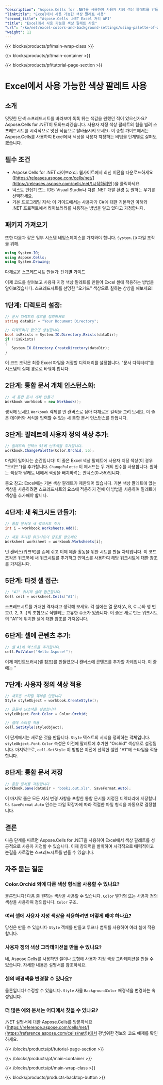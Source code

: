 ```yaml
---
"description": "Aspose.Cells for .NET을 사용하여 사용자 지정 색상 팔레트를 만들고 Excel 스프레드시트에 적용하는 방법을 알아보세요. 선명한 색상과 서식 옵션으로 데이터의 시각적 효과를 높여 보세요."
"linktitle": "Excel에서 사용 가능한 색상 팔레트 사용"
"second_title": "Aspose.Cells .NET Excel 처리 API"
"title": "Excel에서 사용 가능한 색상 팔레트 사용"
"url": "/ko/net/excel-colors-and-background-settings/using-palette-of-available-colors/"
"weight": 11
---
```


{{< blocks/products/pf/main-wrap-class >}}

{{< blocks/products/pf/main-container >}}

{{< blocks/products/pf/tutorial-page-section >}}

# Excel에서 사용 가능한 색상 팔레트 사용

## 소개
밋밋한 단색 스프레드시트를 바라보며 톡톡 튀는 색감을 원했던 적이 있으신가요? Aspose.Cells for .NET이 도와드리겠습니다. 사용자 지정 색상 팔레트의 힘을 빌려 스프레드시트를 시각적으로 멋진 작품으로 탈바꿈시켜 보세요. 이 종합 가이드에서는 Aspose.Cells를 사용하여 Excel에서 색상을 사용자 지정하는 비법을 단계별로 살펴보겠습니다. 

## 필수 조건

- Aspose.Cells for .NET 라이브러리: 웹사이트에서 최신 버전을 다운로드하세요([https://releases.aspose.com/cells/net/](https://releases.aspose.com/cells/net/)시작하려면 )을 클릭하세요. 
- 텍스트 편집기 또는 IDE: Visual Studio나 다른 .NET 개발 환경 등 원하는 무기를 선택하세요. 
- 기본 프로그래밍 지식: 이 가이드에서는 사용자가 C#에 대한 기본적인 이해와 .NET 프로젝트에서 라이브러리를 사용하는 방법을 알고 있다고 가정합니다.

## 패키지 가져오기

또한 다음과 같은 일부 시스템 네임스페이스를 가져와야 합니다. `System.IO` 파일 조작을 위해. 

```csharp
using System.IO;
using Aspose.Cells;
using System.Drawing;
```

다채로운 스프레드시트 만들기: 단계별 가이드

이제 코드를 살펴보고 사용자 지정 색상 팔레트를 만들어 Excel 셀에 적용하는 방법을 알아보겠습니다. 스프레드시트를 선명한 "오키드" 색상으로 칠하는 상상을 해보세요!

## 1단계: 디렉토리 설정:

```csharp
// 문서 디렉토리 경로를 정의하세요
string dataDir = "Your Document Directory";

// 디렉토리가 없으면 생성합니다.
bool isExists = System.IO.Directory.Exists(dataDir);
if (!isExists)
{
   System.IO.Directory.CreateDirectory(dataDir);
}
```

이 코드 조각은 최종 Excel 파일을 저장할 디렉터리를 설정합니다. "문서 디렉터리"를 시스템의 실제 경로로 바꿔야 합니다.

## 2단계: 통합 문서 개체 인스턴스화:

```csharp
// 새 통합 문서 개체 만들기
Workbook workbook = new Workbook();
```

생각해 보세요 `Workbook` 객체를 빈 캔버스로 삼아 다채로운 걸작을 그려 보세요. 이 줄은 데이터와 서식을 입력할 수 있는 새 통합 문서 인스턴스를 만듭니다.

## 3단계: 팔레트에 사용자 정의 색상 추가:

```csharp
// 팔레트의 인덱스 55에 난초색을 추가합니다.
workbook.ChangePalette(Color.Orchid, 55);
```

마법이 일어나는 순간입니다! 이 줄은 Excel 색상 팔레트에 사용자 지정 색상(이 경우 "오키드")을 추가합니다. `ChangePalette` 이 메서드는 두 개의 인수를 사용합니다. 원하는 색상과 팔레트 내에서 색상을 배치하려는 인덱스(0~55)입니다. 

중요 참고: Excel에는 기본 색상 팔레트가 제한되어 있습니다. 기본 색상 팔레트에 없는 색상을 사용하려면 스프레드시트의 요소에 적용하기 전에 이 방법을 사용하여 팔레트에 색상을 추가해야 합니다.

## 4단계: 새 워크시트 만들기:

```csharp
// 통합 문서에 새 워크시트 추가
int i = workbook.Worksheets.Add();

// 새로 추가된 워크시트의 참조를 얻으세요
Worksheet worksheet = workbook.Worksheets[i];
```

빈 캔버스(워크북)를 손에 쥐고 이제 예술 활동을 위한 시트를 만들 차례입니다. 이 코드 조각은 워크북에 새 워크시트를 추가하고 인덱스를 사용하여 해당 워크시트에 대한 참조를 가져옵니다.

## 5단계: 타겟 셀 접근:

```csharp
// "A1" 위치의 셀에 접근합니다.
Cell cell = worksheet.Cells["A1"];
```

스프레드시트를 거대한 격자라고 생각해 보세요. 각 셀에는 열 문자(A, B, C...)와 행 번호(1, 2, 3...)의 조합으로 식별되는 고유한 주소가 있습니다. 이 줄은 새로 만든 워크시트의 "A1"에 위치한 셀에 대한 참조를 가져옵니다.

## 6단계: 셀에 콘텐츠 추가:

```csharp
// 셀 A1에 텍스트를 추가합니다.
cell.PutValue("Hello Aspose!");
```

이제 페인트브러시(셀 참조)를 만들었으니 캔버스에 콘텐츠를 추가할 차례입니다. 이 줄에는 "

## 7단계: 사용자 정의 색상 적용

```csharp
// 새로운 스타일 객체를 만듭니다
Style styleObject = workbook.CreateStyle();

// 글꼴에 난초색을 설정합니다
styleObject.Font.Color = Color.Orchid;

// 셀에 스타일 적용
cell.SetStyle(styleObject);
```

이 단계에서는 새로운 것을 만듭니다. `Style` 텍스트의 서식을 정의하는 객체입니다. `styleObject.Font.Color` 속성은 이전에 팔레트에 추가한 "Orchid" 색상으로 설정됩니다. 마지막으로, `cell.SetStyle` 이 방법은 이전에 선택한 셀인 "A1"에 스타일을 적용합니다.

## 8단계: 통합 문서 저장

```csharp
// 통합 문서를 저장합니다
workbook.Save(dataDir + "book1.out.xls", SaveFormat.Auto);
```

이 마지막 줄은 모든 서식 변경 사항을 포함한 통합 문서를 지정된 디렉터리에 저장합니다. `SaveFormat.Auto` 인수는 파일 확장자에 따라 적절한 파일 형식을 자동으로 결정합니다.

## 결론

다음 단계를 따르면 Aspose.Cells for .NET을 사용하여 Excel에서 색상 팔레트를 성공적으로 사용자 지정할 수 있습니다. 이제 창의력을 발휘하여 시각적으로 매력적이고 눈길을 사로잡는 스프레드시트를 만들 수 있습니다. 

## 자주 묻는 질문

### Color.Orchid 외에 다른 색상 형식을 사용할 수 있나요?
물론입니다! 다음 중 원하는 색상을 사용할 수 있습니다. `Color` 열거형 또는 사용자 정의 색상을 사용하여 정의합니다. `Color` 구조.

### 여러 셀에 사용자 지정 색상을 적용하려면 어떻게 해야 하나요?
당신은 만들 수 있습니다 `Style` 객체를 만들고 루프나 범위를 사용하여 여러 셀에 적용합니다.

### 사용자 정의 색상 그라데이션을 만들 수 있나요?
네, Aspose.Cells를 사용하면 셀이나 도형에 사용자 지정 색상 그라데이션을 만들 수 있습니다. 자세한 내용은 설명서를 참조하세요.

### 셀의 배경색을 변경할 수 있나요?
물론입니다! 수정할 수 있습니다. `Style` 사물 `BackgroundColor` 배경색을 변경하는 속성입니다.

### 더 많은 예와 문서는 어디에서 찾을 수 있나요?
.NET 설명서에 대한 Aspose.Cells를 방문하세요([https://reference.aspose.com/cells/net/](https://reference.aspose.com/cells/net/))에서 광범위한 정보와 코드 예제를 확인하세요.

{{< /blocks/products/pf/tutorial-page-section >}}

{{< /blocks/products/pf/main-container >}}

{{< /blocks/products/pf/main-wrap-class >}}

{{< blocks/products/products-backtop-button >}}